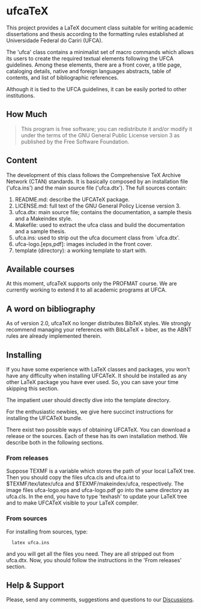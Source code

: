 # ufcaTeX

This project provides a LaTeX document class suitable for writing academic
dissertations and thesis according to the formatting rules established at Universidade
Federal do Cariri (UFCA).

The 'ufca' class contains a minimalist set of macro commands which allows its
users to create the required textual elements following the UFCA
guidelines. Among these elements, there are a front cover,
a title page, cataloging details, native and foreign languages abstracts, table
of contents, and list of bibliographic references.

Although it is tied to the UFCA guidelines, it can be easily ported to other institutions.


## How Much

> This program is free software; you can redistribute it and/or modify
> it under the terms of the GNU General Public License version 3 as
> published by the Free Software Foundation.


## Content

The development of this class follows the Comprehensive TeX Archive
Network (CTAN) standards. It is basically composed by an installation file ('ufca.ins') and the main source file ('ufca.dtx'). The full sources contain:

  1. README.md: describe the UFCATeX package.
  1. LICENSE.md: full text of the GNU General Policy License version 3.
  5. ufca.dtx: main source file; contains the documentation, a sample
     thesis and a Makeindex style.
  2. Makefile: used to extract the ufca class and build the
     documentation and a sample thesis.
  7. ufca.ins: used to strip out the ufca document class from `ufca.dtx'.
  8. ufca-logo.[eps,pdf]: images included in the front cover.
  9. template (directory): a working template to start with.

## Available courses

At this moment, ufcaTeX supports only the PROFMAT course.
We are currently working to extend it to all academic programs at UFCA.

## A word on bibliography

As of version 2.0, ufcaTeX no longer distributes BibTeX styles. We strongly
recommend managing your references with BibLaTeX + biber, as the ABNT rules
are already implemented therein.

## Installing

If you have some experience with LaTeX classes and packages, you won't have any
difficulty when installing UFCATeX. It should be installed as any other LaTeX
package you have ever used. So, you can save your time skipping this section.

The impatient user should directly dive into the template directory.

For the enthusiastic newbies, we give here succinct instructions for installing
the UFCATeX bundle.

There exist two possible ways of obtaining UFCATeX. You can download a release
or the sources. Each of these has its own installation method. We describe both
in the following sections.

### From releases

Suppose TEXMF is a variable which stores the path of your local LaTeX tree.
Then you should copy the files ufca.cls and ufca.ist to
$TEXMF/tex/latex/ufca and $TEXMF/makeindex/ufca,
respectively. The image files ufca-logo.eps and ufca-logo.pdf go into the same
directory as ufca.cls. In the end, you have to type 'texhash' to update your
LaTeX tree and to make UFCATeX visible to your LaTeX compiler.

### From sources

For installing from sources, type:

```
  latex ufca.ins
```

and you will get all the files you need. They are all stripped out from
ufca.dtx. Now, you should follow the instructions in the 'From releases'
section.


## Help & Support

Please, send any comments, suggestions and questions to our [Discussions](https://github.com/vicentehelano/ufcaTeX/discussions).
